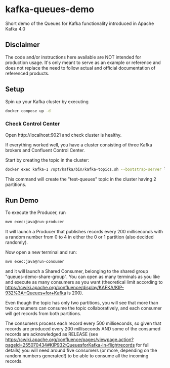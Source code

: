 # kafka-queues-demo
Short demo of the Queues for Kafka functionality introduced in Apache Kafka 4.0

## Disclaimer

The code and/or instructions here available are NOT intended for production usage. It's only meant to serve as an example or reference and does not replace the need to follow actual and official documentation of referenced products.

## Setup

Spin up your Kafka cluster by executing 

```bash
docker compose up -d
```

### Check Control Center

Open http://localhost:9021 and check cluster is healthy.

If everything worked well, you have a cluster consisting of three Kafka brokers and Confluent Control Center.

Start by creating the topic in the cluster:

```bash
docker exec kafka-1 /opt/kafka/bin/kafka-topics.sh --bootstrap-server localhost:19092 --create --topic test-queues --replication-factor 1 --partitions 2
```

This command will create the "test-queues" topic in the cluster having 2 partitions.

## Run Demo

To execute the Producer, run 
```bash
mvn exec:java@run-producer
```

It will launch a Producer that publishes records every 200 milliseconds with a random number from 0 to 4 in either the 0 or 1 partition (also decided randomly).

Now open a new terminal and run:

```bash
mvn exec:java@run-consumer
```

and it will launch a Shared Consumer, belonging to the shared group "queues-demo-share-group". You can open as many terminals as you like and execute as many consumers as you want (theoretical limit according to https://cwiki.apache.org/confluence/display/KAFKA/KIP-932%3A+Queues+for+Kafka is 200). 

Even though the topic has only two partitions, you will see that more than two consumers can consume the topic collaboratively, and each consumer will get records from both partitions.

The consumers process each record every 500 milliseconds, so given that records are produced every 200 milliseconds AND some of the consumed records are acknowledged as RELEASE (see https://cwiki.apache.org/confluence/pages/viewpage.action?pageId=255070434#KIP932:QueuesforKafka-In-flightrecords for full details) you will need around five consumers (or more, depending on the random numbers generated!) to be able to consume all the incoming records. 


